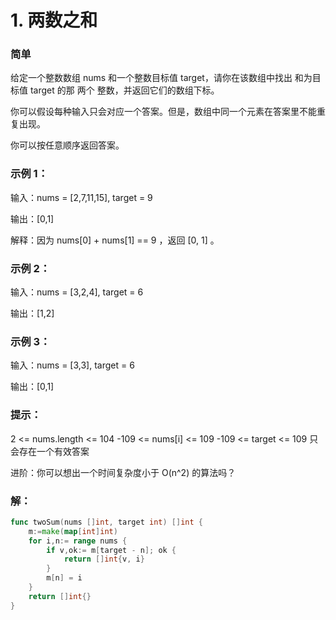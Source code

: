 # 1. 两数之和

### 简单

给定一个整数数组 nums 和一个整数目标值 target，请你在该数组中找出 和为目标值 target  的那 两个 整数，并返回它们的数组下标。

你可以假设每种输入只会对应一个答案。但是，数组中同一个元素在答案里不能重复出现。

你可以按任意顺序返回答案。

### 示例 1：

输入：nums = [2,7,11,15], target = 9

输出：[0,1]

解释：因为 nums[0] + nums[1] == 9 ，返回 [0, 1] 。

### 示例 2：

输入：nums = [3,2,4], target = 6

输出：[1,2]

### 示例 3：

输入：nums = [3,3], target = 6

输出：[0,1]
 
### 提示：

2 <= nums.length <= 104
-109 <= nums[i] <= 109
-109 <= target <= 109
只会存在一个有效答案
 
进阶：你可以想出一个时间复杂度小于 O(n^2) 的算法吗？

### 解：

```go
func twoSum(nums []int, target int) []int {
    m:=make(map[int]int)
    for i,n:= range nums {
        if v,ok:= m[target - n]; ok {
            return []int{v, i}
        }
        m[n] = i
    }
    return []int{}
}
```